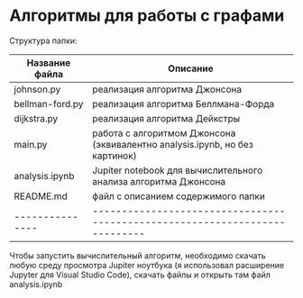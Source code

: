 # Алгоритмы для работы с графами

Структура папки:

| Название файла  | Описание                                                                    |
| --------------- | --------------------------------------------------------------------------- |
| johnson.py      | реализация алгоритма Джонсона                                               |
| bellman-ford.py | реализация алгоритма Беллмана-Форда                                         |
| dijkstra.py     | реализация алгоритма Дейкстры                                               |
| main.py         | работа с алгоритмом Джонсона (эквивалентно analysis.ipynb, но без картинок) |
| analysis.ipynb  | Jupiter notebook для вычислительного анализа алгоритма Джонсона             |
| README.md       | файл с описанием содержимого папки                                          |
| --------------- | --------------------------------------------------------------------------- |

Чтобы запустить вычислительный алгоритм, необходимо скачать любую среду просмотра Jupiter ноутбука (я использовал расширение Jupyter для Visual Studio Code), скачать файлы и открыть там файл analysis.ipynb
